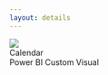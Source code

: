 ```yaml
---
layout: details
---
```

<div class="details__card">
  <div class="details__card-image">
    <img src="/assets/images/calendar-icon.png">
  </div>
  <div class="details__card-text">
    <div class="details__card-title">
      Calendar
    </div>
    <div class="details__card-description">
      Power BI Custom Visual
    </div>
  </div>
</div>
